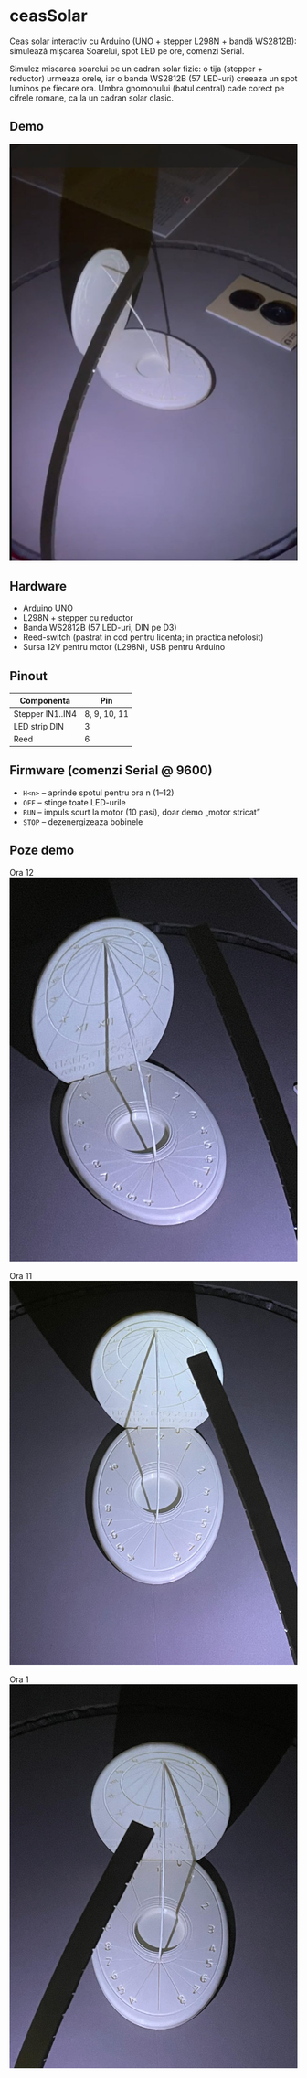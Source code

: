 # ceasSolar

Ceas solar interactiv cu Arduino (UNO + stepper L298N + bandă WS2812B): simulează mișcarea Soarelui, spot LED pe ore, comenzi Serial.



Simulez miscarea soarelui pe un cadran solar fizic: o tija (stepper + reductor) urmeaza orele, iar o banda WS2812B (57 LED-uri) creeaza un spot luminos pe fiecare ora. Umbra gnomonului (batul central) cade corect pe cifrele romane, ca la un cadran solar clasic.





## Demo
[![Watch the demo](media/thumb.jpg)](media/demo.mp4)



## Hardware
- Arduino UNO
- L298N + stepper cu reductor
- Banda WS2812B (57 LED-uri, DIN pe D3)
- Reed-switch (pastrat in cod pentru licenta; in practica nefolosit)
- Sursa 12V pentru motor (L298N), USB pentru Arduino

## Pinout
| Componenta | Pin |
|---|---|
| Stepper IN1..IN4 | 8, 9, 10, 11 |
| LED strip DIN | 3 |
| Reed | 6 |

## Firmware (comenzi Serial @ 9600)
- `H<n>` – aprinde spotul pentru ora n (1–12)
- `OFF` – stinge toate LED-urile
- `RUN` – impuls scurt la motor (10 pasi), doar demo „motor stricat”
- `STOP` – dezenergizeaza bobinele


## Poze demo

Ora 12  
![Ora 12](media/ora12.jpg)

Ora 11  
![Ora 11](media/ora11.jpg)

Ora 1
![Ora 1](media/ora1.jpg)




